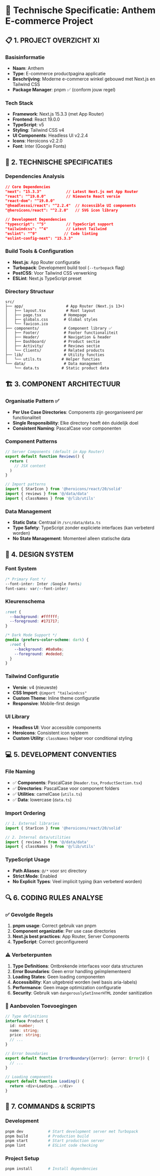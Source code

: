 
# 🚀 Technische Specificatie: Anthem E-commerce Project

## 📋 1. PROJECT OVERZICHT Xl

### Basisinformatie
- **Naam**: Anthem  
- **Type**: E-commerce productpagina applicatie
- **Beschrijving**: Moderne e-commerce winkel gebouwd met Next.js en Tailwind CSS
- **Package Manager**: pnpm ✅ (conform jouw regel)

### Tech Stack
- **Framework**: Next.js 15.3.3 (met App Router)
- **Frontend**: React 19.0.0 
- **TypeScript**: v5
- **Styling**: Tailwind CSS v4
- **UI Components**: Headless UI v2.2.4
- **Icons**: Heroicons v2.2.0
- **Font**: Inter (Google Fonts)

## 🔧 2. TECHNISCHE SPECIFICATIES

### Dependencies Analysis
```json
// Core Dependencies
"next": "15.3.3"           // Latest Next.js met App Router
"react": "^19.0.0"         // Nieuwste React versie
"react-dom": "^19.0.0"     
"@headlessui/react": "^2.2.4"  // Accessible UI components
"@heroicons/react": "^2.2.0"   // SVG icon library

// Development Dependencies  
"typescript": "^5"         // TypeScript support
"tailwindcss": "^4"        // Latest Tailwind
"eslint": "^9"            // Code linting
"eslint-config-next": "15.3.3"
```

### Build Tools & Configuration
- **Next.js**: App Router configuratie
- **Turbopack**: Development build tool (`--turbopack` flag)
- **PostCSS**: Voor Tailwind CSS verwerking
- **ESLint**: Next.js TypeScript preset

### Directory Structuur
```
src/
├── app/                   # App Router (Next.js 13+)
│   ├── layout.tsx         # Root layout
│   ├── page.tsx          # Homepage
│   ├── globals.css       # Global styles
│   └── favicon.ico
├── components/           # Component library ✅
│   ├── Footer/           # Footer functionaliteit
│   ├── Header/           # Navigation & header
│   ├── Dashboard/        # Product sectie
│   ├── Activity/         # Reviews sectie  
│   └── Clients/          # Related products
├── lib/                  # Utility functies
│   └── utils.ts         # Helper functies
└── data/                 # Data management
    └── data.ts          # Static product data
```

## 🏗️ 3. COMPONENT ARCHITECTUUR

### Organisatie Pattern ✅
- **Per Use Case Directories**: Components zijn georganiseerd per functionaliteit
- **Single Responsibility**: Elke directory heeft één duidelijk doel
- **Consistent Naming**: PascalCase voor componenten

### Component Patterns
```typescript
// Server Components (default in App Router)
export default function Reviews() {
  return (
    // JSX content
  )
}

// Import patterns
import { StarIcon } from '@heroicons/react/20/solid'
import { reviews } from '@/data/data'
import { classNames } from '@/lib/utils'
```

### Data Management
- **Static Data**: Centraal in `/src/data/data.ts`
- **Type Safety**: TypeScript zonder expliciete interfaces (kan verbeterd worden)
- **No State Management**: Momenteel alleen statische data

## 🎨 4. DESIGN SYSTEM

### Font System
```css
/* Primary Font */
--font-inter: Inter (Google Fonts)
font-sans: var(--font-inter)
```

### Kleurenschema
```css
:root {
  --background: #ffffff;
  --foreground: #171717;
}

/* Dark Mode Support */
@media (prefers-color-scheme: dark) {
  :root {
    --background: #0a0a0a;
    --foreground: #ededed;
  }
}
```

### Tailwind Configuratie
- **Versie**: v4 (nieuwste)
- **CSS Import**: `@import "tailwindcss"`
- **Custom Theme**: Inline theme configuratie
- **Responsive**: Mobile-first design

### UI Library
- **Headless UI**: Voor accessible components
- **Heroicons**: Consistent icon systeem
- **Custom Utility**: `classNames` helper voor conditional styling

## 💻 5. DEVELOPMENT CONVENTIES

### File Naming
- ✅ **Components**: PascalCase (`Header.tsx`, `ProductSection.tsx`)
- ✅ **Directories**: PascalCase voor component folders
- ✅ **Utilities**: camelCase (`utils.ts`)
- ✅ **Data**: lowercase (`data.ts`)

### Import Ordering
```typescript
// 1. External libraries
import { StarIcon } from '@heroicons/react/20/solid'

// 2. Internal data/utilities  
import { reviews } from '@/data/data'
import { classNames } from '@/lib/utils'
```

### TypeScript Usage
- **Path Aliases**: `@/*` voor src directory
- **Strict Mode**: Enabled
- **No Explicit Types**: Veel implicit typing (kan verbeterd worden)

## 🔍 6. CODING RULES ANALYSE

### ✅ Gevolgde Regels
1. **pnpm usage**: Correct gebruik van pnpm
2. **Component organizatie**: Per use case directories
3. **Next.js best practices**: App Router, Server Components
4. **TypeScript**: Correct geconfigureerd

### ⚠️ Verbeterpunten
1. **Type Definitions**: Ontbrekende interfaces voor data structuren
2. **Error Boundaries**: Geen error handling geïmplementeerd  
3. **Loading States**: Geen loading componenten
4. **Accessibility**: Kan uitgebreid worden (wel basis aria-labels)
5. **Performance**: Geen image optimization configuratie
6. **Security**: Gebruik van `dangerouslySetInnerHTML` zonder sanitization

### 🚀 Aanbevolen Toevoegingen
```typescript
// Type definitions
interface Product {
  id: number;
  name: string;
  price: string;
  // ...
}

// Error boundaries
export default function ErrorBoundary({error}: {error: Error}) {
  // ...
}

// Loading components
export default function Loading() {
  return <div>Loading...</div>
}
```

## 📜 7. COMMANDS & SCRIPTS

### Development
```bash
pnpm dev           # Start development server met Turbopack
pnpm build         # Production build
pnpm start         # Start production server
pnpm lint          # ESLint code checking
```

### Project Setup
```bash
pnpm install       # Install dependencies
```

